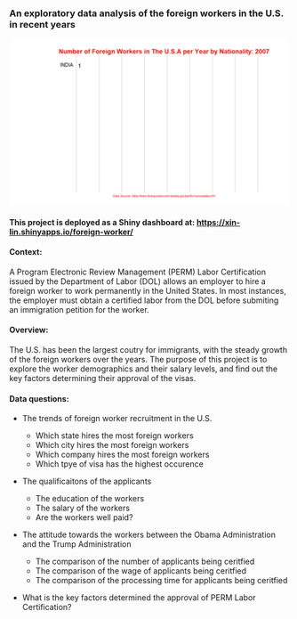 ### An exploratory data analysis of the foreign workers in the U.S. in recent years


<img src='images/gganim.gif'>


#### This project is deployed as a Shiny dashboard at: https://xin-lin.shinyapps.io/foreign-worker/
#### Context:
A Program Electronic Review Management (PERM) Labor Certification issued by the Department of Labor (DOL) allows an employer to hire 
a foreign worker to work permanently in the United States. In most instances, the employer must obtain a certified labor from the DOL 
before submiting an immigration petition for the worker. 

#### Overview:
The U.S. has been the largest coutry for immigrants, with the steady growth of the foreign workers over the years. The purpose of this project is to explore the worker demographics and their salary levels, and find out the key factors determining their approval of the visas.

#### Data questions:
* The trends of foreign worker recruitment in the U.S.
  * Which state hires the most foreign workers
  * Which city hires the most foreign workers
  * Which company hires the most foreign workers
  * Which tpye of visa has the highest occurence 

* The qualificaitons of the applicants 
	* The education of the workers
	* The salary of the workers
	* Are the workers well paid?

* The attitude towards the workers between the Obama Administration and the Trump Administration
	* The comparison of the number of applicants being ceritfied 
	* The comparison of the wage of applicants being ceritfied  
	* The comparison of the processing time for applicants being ceritfied 

* What is the key factors determined the approval of PERM Labor Certification? 
